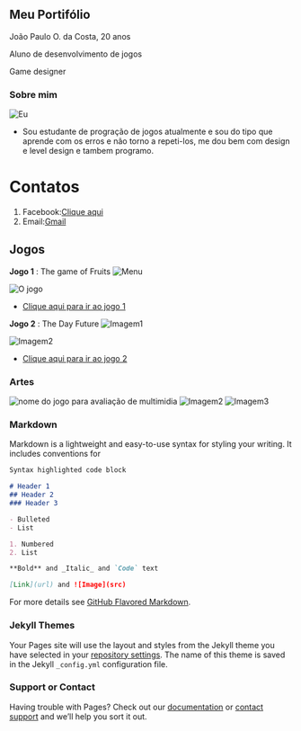 
## Meu Portifólio

João Paulo O. da Costa, 20 anos

Aluno de desenvolvimento de jogos

Game designer
### Sobre mim
![Eu](OMANO.jpeg)
- Sou estudante de progração de jogos atualmente e sou do tipo que aprende com os erros e não torno a repeti-los, me dou bem com design e level design e tambem programo.

# Contatos

1. Facebook:[Clique aqui](https://www.facebook.com/joaopaulo.coconauta)
2. Email:[Gmail](joaopaulojhon82@gmail.com)

## Jogos

**Jogo 1** : The game of Fruits
![Menu](jogo1menu.png)

![O jogo](jogo1jogomsm.png)
- <a href="https://ciceroc.github.io/Game%20fruts/" target="_blank">Clique aqui para ir ao jogo 1</a>


**Jogo 2** : The Day Future
![Imagem1](jogo2i.png)

![Imagem2](jogo2ii.png)

- <a href="https://wesleybilly27.github.io/TFD/" target="_blank">Clique aqui para ir ao jogo 2</a>

### Artes

![nome do jogo para avaliação de multimidia](NOME%20JOGO.png)
![Imagem2](Esbocodepers.jpg)
![Imagem3](BSM.png)


### Markdown

Markdown is a lightweight and easy-to-use syntax for styling your writing. It includes conventions for

```markdown
Syntax highlighted code block

# Header 1
## Header 2
### Header 3

- Bulleted
- List

1. Numbered
2. List

**Bold** and _Italic_ and `Code` text

[Link](url) and ![Image](src)
```

For more details see [GitHub Flavored Markdown](https://guides.github.com/features/mastering-markdown/).

### Jekyll Themes

Your Pages site will use the layout and styles from the Jekyll theme you have selected in your [repository settings](https://github.com/JzpauloOliveira/JzpauloOliveira.github.io/settings). The name of this theme is saved in the Jekyll `_config.yml` configuration file.

### Support or Contact

Having trouble with Pages? Check out our [documentation](https://help.github.com/categories/github-pages-basics/) or [contact support](https://github.com/contact) and we’ll help you sort it out.

